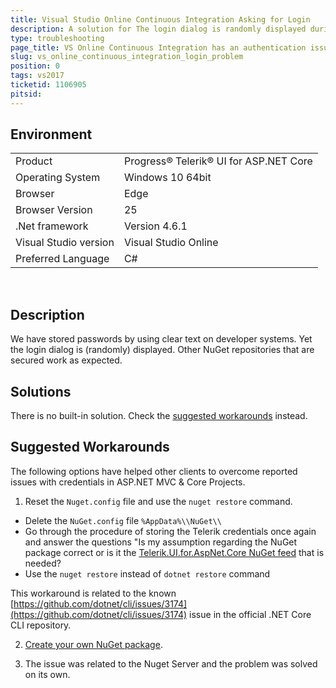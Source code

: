 ```yaml
---
title: Visual Studio Online Continuous Integration Asking for Login
description: A solution for The login dialog is randomly displayed during builds in VS Online builds
type: troubleshooting
page_title: VS Online Continuous Integration has an authentication issue
slug: vs_online_continuous_integration_login_problem
position: 0
tags: vs2017
ticketid: 1106905
pitsid:
---
```


## Environment

<table>
 <tr>
  <td>Product</td>
  <td>Progress® Telerik® UI for ASP.NET Core</td>
 </tr>
 <tr>
  <td>Operating System</td>
  <td>Windows 10 64bit</td>
 </tr>
 <tr>
  <td>Browser</td>
  <td>Edge</td>
 </tr>
 <tr>
  <td>Browser Version</td>
  <td>25</td>
 </tr>
 <tr>
  <td>.Net framework</td>
  <td>Version 4.6.1</td>
 </tr>
 <tr>
  <td>Visual Studio version</td>
  <td>Visual Studio Online</td>
 </tr>
 <tr>
  <td>Preferred Language</td>
  <td>C#</td>
 </tr>
</table> 

## Description

We have stored passwords by using clear text on developer systems. Yet the login dialog is (randomly) displayed. Other NuGet repositories that are secured work as expected. 

## Solutions

There is no built-in solution. Check the [suggested workarounds](#suggested-workarounds) instead.

## Suggested Workarounds

The following options have helped other clients to overcome reported issues with credentials in ASP.NET MVC & Core Projects.

1) Reset the `Nuget.config` file and use the `nuget restore` command.
  - Delete the `NuGet.config` file `%AppData%\\NuGet\\`  
  - Go through the procedure of storing the Telerik credentials once again and answer the questions "Is my assumption regarding the NuGet package correct or is it the [Telerik.UI.for.AspNet.Core NuGet feed](http://docs.telerik.com/aspnet-mvc/getting-started/nuget-install#use-the-telerik-private-nuget-feed) that is needed?  
  - Use the `nuget restore` instead of `dotnet restore` command  

  This workaround is related to the known [https://github.com/dotnet/cli/issues/3174](https://github.com/dotnet/cli/issues/3174) issue in the official .NET Core CLI repository.  

2) [Create your own NuGet package](https://docs.microsoft.com/en-us/nuget/create-packages/creating-a-package).

3) The issue was related to the Nuget Server and the problem was solved on its own.
